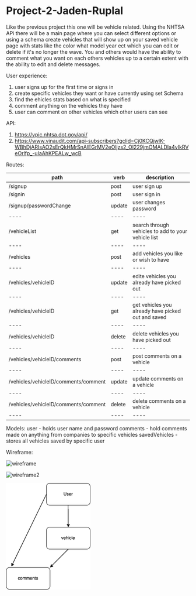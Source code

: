 # Project-2-Jaden-Ruplal

Like the previous project this one will be vehicle related. Using the NHTSA APi there will be a main page where you can select different options or using a schema create vehicles that will show up on your saved vehicle page with stats like the color what model year ect which you can edit or delete if it's no longer the wave. You and others would have the ability to comment what you want on each others vehicles up to a certain extent with the ability to edit and delete messages.

User experience:

1. user signs up for the first time or signs in
2. create specific vehicles they want or have currently using set Schema
3. find the ehicles stats based on what is specified
4. comment anything on the vehicles they have
5. user can comment on other vehicles which other users can see

API:

1. https://vpic.nhtsa.dot.gov/api/
2. https://www.vinaudit.com/api-subscribers?gclid=Cj0KCQjwlK-WBhDjARIsAO2sErQkHMrSnAlEGrMV2eOljzs2_OI229jmOMALDIa4vIkRVeOrlfp_-uIaAhKPEALw_wcB

Routes:

| path                                 | verb   | description                                         |
| ------------------------------------ | ------ | --------------------------------------------------- |
| /signup                              | post   | user sign up                                        |
| /signin                              | post   | user sign in                                        |
| /signup/passwordChange               | update | user changes password                               |
| ----                                 | ----   | ----                                                |
| /vehicleList                         | get    | search through vehicles to add to your vehicle list |
| ----                                 | ----   | ----                                                |
| /vehicles                            | post   | add vehicles you like or wish to have               |
| ----                                 | ----   | ----                                                |
| /vehicles/vehicleID                  | update | edite vehicles you already have picked out          |
| ----                                 | ----   | ----                                                |
| /vehicles/vehicleID                  | get    | get vehicles you already have picked out and saved  |
| ----                                 | ----   | ----                                                |
| /vehicles/vehicleID                  | delete | delete vehicles you have picked out                 |
| ----                                 | ----   | ----                                                |
| /vehicles/vehicleID/comments         | post   | post comments on a vehicle                          |
| ----                                 | ----   | ----                                                |
| /vehicles/vehicleID/comments/comment | update | update comments on a vehicle                        |
| ----                                 | ----   | ----                                                |
| /vehicles/vehicleID/comments/comment | delete | delete comments on a vehicle                        |
| ----                                 | ----   | ----                                                |

Models:
user - holds user name and password
comments - hold comments made on anything from companies to specific vehicles
savedVehicles - stores all vehicles saved by specific user

Wireframe:

![wireframe](./images/wireframe-project-2.pngwireframe-project-2.png)

![wireframe2](./images/wireframe-2-project-2.png)

![ERD](./images/ERD-Project-2.png)
